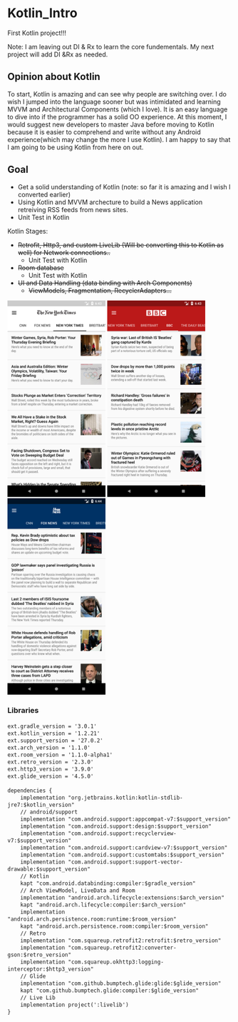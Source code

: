# Kotlin_Intro
First Kotlin project!!!

Note: I am leaving out DI & Rx to learn the core fundementals. My next project will add DI &Rx as needed. 

## Opinion about Kotlin
To start, Kotlin is amazing and can see why people are switching over. I do wish I jumped into the language sooner but was intimidated and learning MVVM and Architectural Components (which I love). It is an easy language to dive into if the programmer has a solid OO experience. At this moment, I would suggest new developers to master Java before moving to Kotlin because it is easier to comprehend and write without any Android experience(which may change the more I use Kotlin). I am happy to say that I am going to be using Kotlin from here on out. 

## Goal 
- Get a solid understanding of Kotlin (note: so far it is amazing and I wish I converted earlier)
- Using Kotlin and MVVM archecture to build a News application retreiving RSS feeds from news sites.  
- Unit Test in Kotlin

Kotlin Stages:
- ~~Retrofit, Http3, and custom LiveLib (Will be converting this to Kotlin as well) for Network connections..~~
  - Unit Test with Kotlin
- ~~Room database~~
  - Unit Test with Kotlin
- ~~UI and Data Handling (data binding with Arch Components)~~
  - ~~ViewModels, Fragmentation, RecyclerAdapters...~~


<p float="top">
<img src="https://github.com/EugeneHoran/Kotlin_Intro/blob/master/images/device-2018-02-08-184335.png" width="220" />
<img src="https://github.com/EugeneHoran/Kotlin_Intro/blob/master/images/device-2018-02-08-184356.png" width="220" />
<img src="https://github.com/EugeneHoran/Kotlin_Intro/blob/master/images/device-2018-02-08-184412.png" width="220" />
</p>

### Libraries

```
ext.gradle_version = '3.0.1'
ext.kotlin_version = '1.2.21'
ext.support_version = '27.0.2'
ext.arch_version = '1.1.0'
ext.room_version = '1.1.0-alpha1'
ext.retro_version = '2.3.0'
ext.http3_version = '3.9.0'
ext.glide_version = '4.5.0'

dependencies {
    implementation "org.jetbrains.kotlin:kotlin-stdlib-jre7:$kotlin_version"
    // android/support
    implementation "com.android.support:appcompat-v7:$support_version"
    implementation "com.android.support:design:$support_version"
    implementation "com.android.support:recyclerview-v7:$support_version"
    implementation "com.android.support:cardview-v7:$support_version"
    implementation "com.android.support:customtabs:$support_version"
    implementation "com.android.support:support-vector-drawable:$support_version"
    // Kotlin
    kapt "com.android.databinding:compiler:$gradle_version"
    // Arch ViewModel, LiveData and Room
    implementation "android.arch.lifecycle:extensions:$arch_version"
    kapt "android.arch.lifecycle:compiler:$arch_version"
    implementation "android.arch.persistence.room:runtime:$room_version"
    kapt "android.arch.persistence.room:compiler:$room_version"
    // Retro
    implementation "com.squareup.retrofit2:retrofit:$retro_version"
    implementation "com.squareup.retrofit2:converter-gson:$retro_version"
    implementation "com.squareup.okhttp3:logging-interceptor:$http3_version"
    // Glide
    implementation "com.github.bumptech.glide:glide:$glide_version"
    kapt "com.github.bumptech.glide:compiler:$glide_version"
    // Live Lib
    implementation project(':livelib')
}

```
